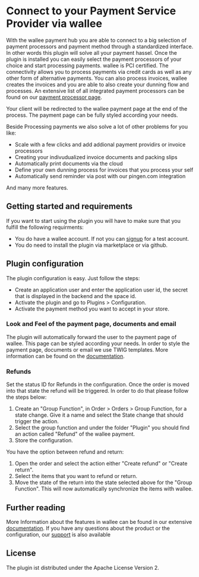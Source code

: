 # Connect to your Payment Service Provider via wallee
 
With the wallee payment hub you are able to connect to a big selection of payment processors and payment
method through a standardized interface. In other words this plugin will solve all your payment hassel. 
Once the plugin is installed you can easily select the payment processors of your choice and start 
processing payments.  wallee is PCI certified. The connectivity allows you to process payments via credit cards as well as 
any other form of alternative payments. You can also process invoices, 
wallee creates the invoices and you are able to also create your dunning flow and processes. 
An extensive list of all integrated payment processors can be found on our <a href="https://app-wallee.com/en/processors" target="_blank">payment processor page</a>.
 
Your client will be redirected to the wallee payment page at the end of the process. The payment page can be fully styled according your needs.

Beside Processing payments we also solve a lot of other problems for you like:

* Scale with a few clicks and add addional payment providirs or invoice processors
* Creating your indivudualized invoice documents and packing slips
* Automatically print documents via the cloud
* Define your own dunning process for invoices that you process your self
* Automatically send reminder via post with our pingen.com integration

And many more features.


## Getting started and requirements
 
If you want to start using the plugin you will have to make sure that you fulfill the following requirments:

* You do have a wallee account. If not you can <a href="https://app-wallee.com/user/signup" target="_blank">signup</a> for a test account.
* You do need to install the plugin via marketplace or via github.

 
## Plugin configuration
 
 The plugin configuration is easy. Just follow the steps:

* Create an application user and enter the application user id, the secret that is displayed in the backend and the space id.
* Activate the plugin and go to Plugins > Configuration. 
* Activate the payment method you want to accept in your store.

 
### Look and Feel of the payment page, documents and email
 
The plugin will automatically forward the user to the payment page of wallee. This page can be styled 
according your needs. In order to style the payment page, documents or email we use TWIG templates. More information can 
be found on the <a href="https://app-wallee.com/en/doc/document-handling" target="_blank">documentation</a>.
 
### Refunds
 
Set the status ID for Refunds in the configuration. Once the order is moved into that state the refund will be triggered. 
In order to do that please follow the steps below:

1. Create an "Group Function", in Order > Orders > Group Function,  for a state change. Give it a name and select the State change that should trigger the action.
2. Select the group function and under the folder "Plugin" you should find an action called "Refund" of the wallee payment.
3. Store the configuration.

You have the option between refund and return:

1. Open the order and select the action either "Create refund" or "Create return".
2. Select the items that you want to refund or return.
3. Move the state of the return into the state selected above for the "Group Function". This will now automatically synchronize
the items with wallee.


## Further reading

More Information about the features in wallee can be found in our extensive <a href="https://app-wallee.com/en/doc" target="_blank">documentation</a>.
If you have any questions about the product or the configuration, our <a href="https://en.wallee.com/about-wallee/support?_ga=2.171642464.1523640132.1674037856-1834608674.1611572458" target="_blank">support</a> is also available
 
## License
 
The plugin ist distributed under the Apache License Version 2.